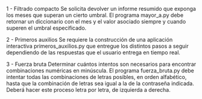 
1 - Filtrado compacto
Se solicita devolver un informe resumido que exponga los meses que superan un cierto
umbral. El programa mayor_a.py debe retornar un diccionario con el mes y el valor asociado
siempre y cuando superen el umbral especificado. 

2 - Primeros auxilios
Se requiere la construcción de una aplicación interactiva primeros_auxilios.py que
entregue los distintos pasos a seguir dependiendo de las respuestas que el usuario entrega
en tiempo real. 

3 - Fuerza bruta
Determinar cuántos intentos son necesarios para encontrar combinaciones numéricas en
minúscula. El programa fuerza_bruta.py debe intentar todas las combinaciones de letras
posibles, en orden alfabético, hasta que la combinación de letras sea igual a la de la
contraseña indicada. Deberá hacer este proceso letra por letra, de izquierda a derecha.

